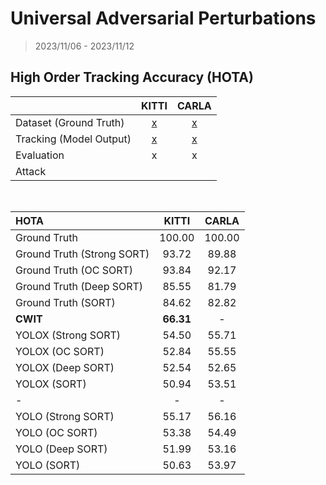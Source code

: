 # Universal Adversarial Perturbations

> 2023/11/06 - 2023/11/12

## High Order Tracking Accuracy (HOTA)

|                         | KITTI |                         CARLA      |
| :---------------------- | :---: | :---------------------------------------------------: |
|Dataset (Ground Truth)  |   [x](https://www.cvlibs.net/datasets/kitti/eval_tracking.php)   |           [x](https://github.com/wuhanstudio/carla-tracking-dataset)  |
|Tracking (Model Output) |   [x](https://github.com/wuhanstudio/2d-kitti-tracking)    | [x](https://github.com/wuhanstudio/2d-carla-tracking) |
|Evaluation              |   x   |                           x       |
|Attack                  |       |                                                       |

<br />

|         HOTA               |    KITTI   |     CARLA      |
| :------------------------- | :--------: | :------------: |
|Ground Truth                |   100.00   |    100.00      |
|Ground Truth (Strong SORT)  |   93.72    |     89.88      |
|Ground Truth (OC SORT)      |   93.84    |     92.17      |
|Ground Truth (Deep SORT)    |   85.55    |     81.79      |
|Ground Truth (SORT)         |   84.62    |     82.82      |
| **CWIT**                   |  **66.31** |      -         |
|YOLOX (Strong SORT)         |   54.50    |     55.71      |
|YOLOX (OC SORT)             |   52.84    |     55.55      |
|YOLOX (Deep SORT)           |   52.54    |     52.65      |
|YOLOX (SORT)                |   50.94    |     53.51      |
|         -                  |     -      |      -         |
|YOLO (Strong SORT)          |   55.17    |     56.16      |
|YOLO (OC SORT)              |   53.38    |     54.49      |
|YOLO (Deep SORT)            |   51.99    |     53.16      |
|YOLO (SORT)                 |   50.63    |     53.97      |
